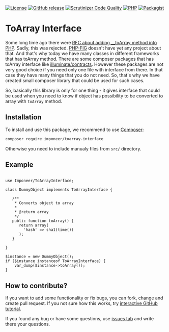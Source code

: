 [![License](https://img.shields.io/github/license/imponeer/toarray-interface.svg?maxAge=2592000)](LICENSE)
[![GitHub release](https://img.shields.io/github/release/imponeer/toarray-interface.svg?maxAge=2592000)](https://github.com/imponeer/toarray-interface/releases) [![Scrutinizer Code Quality](https://scrutinizer-ci.com/g/imponeer/toarray-interface/badges/quality-score.png)](https://scrutinizer-ci.com/g/imponeer/toarray-interface/) [![PHP](https://img.shields.io/packagist/php-v/imponeer/toarray-interface.svg)](http://php.net) 
[![Packagist](https://img.shields.io/packagist/dm/imponeer/toarray-interface.svg)](https://packagist.org/packages/imponeer/toarray-interface)

# ToArray Interface

Some long time ago there were [RFC about adding __toArray method into PHP](https://wiki.php.net/rfc/object_cast_to_types). Sadly, this was rejected. [PHP-FIG](https://www.php-fig.org/psr/) doesn't have yet any project about that. And that's why today we have many classes in different frameworks that has toArray method. There are some composer packages that has toArray interface like [illuminate/contracts](https://packagist.org/packages/illuminate/contracts). However these packages are not very good choice if you need only one file with interface from there. In that case they have many things that you do not need. So, that's why we have created small composer library that could be used for such cases.

So, basically this library is only for one thing - it gives interface that could be used when you need to know if object has possibility to be converted to array with `toArray` method.

## Installation

To install and use this package, we recommend to use [Composer](https://getcomposer.org):

```bash
composer require imponeer/toarray-interface
```

Otherwise you need to include manualy files from `src/` directory. 

## Example

```php5

use Imponeer/ToArrayInterface;

class DummyObject implements ToArrayInterface {

   /**
    * Converts object to array
    *
    * @return array
    */
   public function toArray() {
      return array(
      	'hash' => sha1(time())
      );
   }

}

$instance = new DummyObject();
if ($instance instanceof ToArrayInterface) {
	var_dump($instance->toArray());
}

```

## How to contribute?

If you want to add some functionality or fix bugs, you can fork, change and create pull request. If you not sure how this works, try [interactive GitHub tutorial](https://try.github.io).

If you found any bug or have some questions, use [issues tab](https://github.com/imponeer/toarray-interface/issues) and write there your questions.
